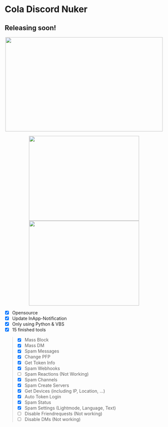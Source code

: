 # Cola Discord Nuker
## Releasing soon!
<p align="center"><img src="https://blizz.cf/tools/colanuker/githubasset/prew__001.png" width="500" height="300"/></p>
<p float="left">
  <p align="center">
   <img src="https://blizz.cf/tools/colanuker/githubasset/prew__002.png" width="350" height="270"/>
   <img src="https://blizz.cf/tools/colanuker/githubasset/prew__003.png" width="350" height="270"/>
  </p>
</p>

 - [x] Opensource
 - [x] Update InApp-Notification
 - [x] Only using Python & VBS
 - [x] 15 finished tools
> - [x] Mass Block
> - [x] Mass DM
> - [x] Spam Messages          
> - [x] Change PFP
> - [x] Get Token Info
> - [x] Spam Webhooks
> - [ ] Spam Reactions (Not Working)
> - [x] Spam Channels
> - [x] Spam Create Servers
> - [x] Get Devices (including IP, Location, ...)
> - [x] Auto Token Login
> - [x] Spam Status
> - [x] Spam Settings (Lightmode, Language, Text)
> - [ ] Disable Friendrequests (Not working)
> - [ ] Disable DMs (Not working)

